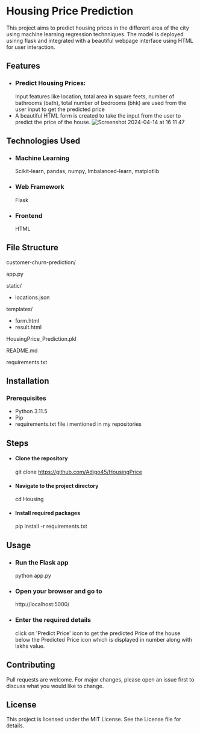 # Housing Price Prediction

This project aims to predict housing prices in the different area of the city using machine learning regression technniques. The model is deployed usinng flask and integrated with 
a beautiful webpage interface using HTML for user interaction.



## Features


- ### Predict Housing Prices:
  Input features like location, total area in square feets, number of bathrooms (bath), total number of bedrooms (bhk) are used from the user input to get the predicted price
- A beautiful HTML form is created to take the input from the user to predict the price of the house.
  ![Screenshot 2024-04-14 at 16 11 47](https://github.com/Adigo45/HousingPrice/assets/86388354/21212680-6fa0-412e-8714-0a28b3369915)

## Technologies Used


- ### Machine Learning
  Scikit-learn, pandas, numpy, Imbalanced-learn, matplotlib
- ### Web Framework
  Flask
- ### Frontend
  HTML



## File Structure
customer-churn-prediction/

app.py

static/

- locations.json

templates/

- form.html
- result.html

HousingPrice_Prediction.pkl

README.md

requirements.txt


## Installation
### Prerequisites
- Python 3.11.5
- Pip
- requirements.txt file i mentioned in my repositories



## Steps
- #### Clone the repository
  git clone https://github.com/Adigo45/HousingPrice
- #### Navigate to the project directory
  cd Housing
- #### Install required packages
  pip install -r requirements.txt



## Usage
- ### Run the Flask app
  python app.py
- ### Open your browser and go to
  http://localhost:5000/
- ### Enter the required details
  click on 'Predict Price' icon to get the predicted Price of the house below the Predicted Price icon which is displayed in number along with lakhs value.



## Contributing 
Pull requests are welcome. For major changes, please open an issue first to discuss what you would like to change.



## License
This project is licensed under the MIT License. See the License file for details.
  
  

